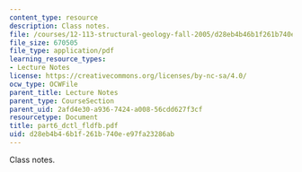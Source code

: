 ```yaml
---
content_type: resource
description: Class notes.
file: /courses/12-113-structural-geology-fall-2005/d28eb4b46b1f261b740ee97fa23286ab_part6_dctl_fldfb.pdf
file_size: 670505
file_type: application/pdf
learning_resource_types:
- Lecture Notes
license: https://creativecommons.org/licenses/by-nc-sa/4.0/
ocw_type: OCWFile
parent_title: Lecture Notes
parent_type: CourseSection
parent_uid: 2afd4e30-a936-7424-a008-56cdd627f3cf
resourcetype: Document
title: part6_dctl_fldfb.pdf
uid: d28eb4b4-6b1f-261b-740e-e97fa23286ab
---
```

Class notes.